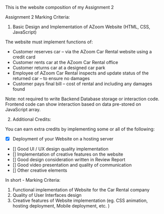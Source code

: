 This is the website composition of my Assignment 2

Assignment 2 Marking Criteria:

1. Basic Design and Implementation of AZoom Website (HTML, CSS, JavaScript)

The website must implement functions of:
- Customer reserves car – via the AZoom Car Rental website using a credit card
- Customer rents car at the AZoom Car Rental office
- Customer returns car at a designed car park
- Employee of AZoom Car Rental inspects and update status of the returned car – to ensure no damages
- Customer pays final bill – cost of rental and including any damages found

Note: not required to write Backend Database storage or interaction code. Frontend code can show interaction based on data pre-stored on JavaScript array.

2. Additional Credits:

You can earn extra credits by implementing some or all of the following:
- [x] Deployment of your Website on a hosting server 
- [] Good UI / UX design quality implementation
- [] Implementation of creative features on the website
- [] Good design consideration written in Review Report
- [] Good video presentation and quality of communication
- [] Other creative elements

In short - Marking Criteria:
1. Functional implementation of Website for the Car Rental company
2. Quality of User Interfaces design 
3. Creative features of Website implementation (eg. CSS animation, hosting deployment, Mobile deployment, etc. )
